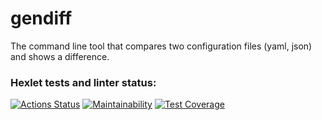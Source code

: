 # gendiff
The command line  tool that compares two configuration files (yaml, json) and shows a difference.

### Hexlet tests and linter status:
[![Actions Status](https://github.com/AlekseySapunkov/frontend-project-lvl2/workflows/hexlet-check/badge.svg)](https://github.com/AlekseySapunkov/frontend-project-lvl2/actions)
[![Maintainability](https://api.codeclimate.com/v1/badges/71d4d2d22893ee643b4d/maintainability)](https://codeclimate.com/github/AlekseySapunkov/frontend-project-lvl2/maintainability)
[![Test Coverage](https://api.codeclimate.com/v1/badges/71d4d2d22893ee643b4d/test_coverage)](https://codeclimate.com/github/AlekseySapunkov/frontend-project-lvl2/test_coverage)